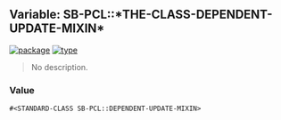 ## Variable: SB-PCL::\*THE-CLASS-DEPENDENT-UPDATE-MIXIN\*
[![package](https://img.shields.io/badge/Package-SB--PCL-5f9ea0.svg?style=social&colorA=999999)](../) [![type](https://img.shields.io/badge/Type-Variable-5f9ea0.svg?style=social&colorA=999999)](../#variable) 

> No description.

### Value
```
#<STANDARD-CLASS SB-PCL::DEPENDENT-UPDATE-MIXIN>
```
